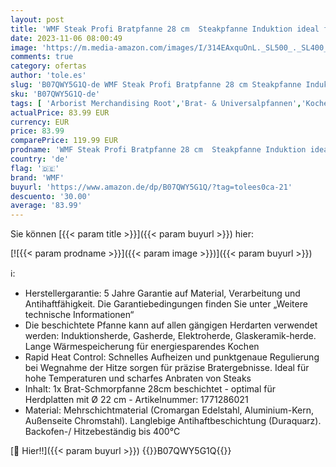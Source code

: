 ```yaml
---
layout: post
title: 'WMF Steak Profi Bratpfanne 28 cm  Steakpfanne Induktion ideal für scharfes Anbraten  Mehrschichtmaterial  Rapid Heat Control  Grillpfanne beschichtet'
date: 2023-11-06 08:00:49
image: 'https://m.media-amazon.com/images/I/314EAxquOnL._SL500_._SL400_.jpg'
comments: true
category: ofertas
author: 'tole.es'
slug: 'B07QWY5G1Q-de WMF Steak Profi Bratpfanne 28 cm Steakpfanne Induktion...'
sku: 'B07QWY5G1Q-de'
tags: [ 'Arborist Merchandising Root','Brat- & Universalpfannen','Kochen','Küche, Haushalt & Wohnen','Küche, Kochen & Backen','Töpfe & Pfannen','wmf','🇩🇪', ]
actualPrice: 83.99 EUR
currency: EUR
price: 83.99
comparePrice: 119.99 EUR
prodname: 'WMF Steak Profi Bratpfanne 28 cm  Steakpfanne Induktion ideal für scharfes Anbraten  Mehrschichtmaterial  Rapid Heat Control  Grillpfanne beschichtet'
country: 'de'
flag: '🇩🇪'
brand: 'WMF'
buyurl: 'https://www.amazon.de/dp/B07QWY5G1Q/?tag=tolees0ca-21'
descuento: '30.00'
average: '83.99'
---
```


Sie können [{{< param title >}}]({{< param buyurl >}}) hier:

[![{{< param prodname >}}]({{< param image >}})]({{< param buyurl >}})

ℹ️:

- Herstellergarantie: 5 Jahre Garantie auf Material, Verarbeitung und Antihaftfähigkeit. Die Garantiebedingungen finden Sie unter „Weitere technische Informationen“
- Die beschichtete Pfanne kann auf allen gängigen Herdarten verwendet werden: Induktionsherde, Gasherde, Elektroherde, Glaskeramik-herde. Lange Wärmespeicherung für energiesparendes Kochen
- Rapid Heat Control: Schnelles Aufheizen und punktgenaue Regulierung bei Wegnahme der Hitze sorgen für präzise Bratergebnisse. Ideal für hohe Temperaturen und scharfes Anbraten von Steaks
- Inhalt: 1x Brat-Schmorpfanne 28cm beschichtet - optimal für Herdplatten mit Ø 22 cm - Artikelnummer: 1771286021
- Material: Mehrschichtmaterial (Cromargan Edelstahl, Aluminium-Kern, Außenseite Chromstahl). Langlebige Antihaftbeschichtung (Duraquarz). Backofen-/ Hitzebeständig bis 400°C

[🛒 Hier!!]({{< param buyurl >}})
{{<world>}}B07QWY5G1Q{{</world>}}
